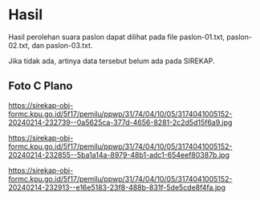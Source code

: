 # Hasil

Hasil perolehan suara paslon dapat dilihat pada file paslon-01.txt, paslon-02.txt, dan paslon-03.txt.

Jika tidak ada, artinya data tersebut belum ada pada SIREKAP.

## Foto C Plano

https://sirekap-obj-formc.kpu.go.id/5f17/pemilu/ppwp/31/74/04/10/05/3174041005152-20240214-232739--0a5625ca-377d-4656-8281-2c2d5d15f6a9.jpg

https://sirekap-obj-formc.kpu.go.id/5f17/pemilu/ppwp/31/74/04/10/05/3174041005152-20240214-232855--5ba1a14a-8979-48b1-adc1-654eef80387b.jpg

https://sirekap-obj-formc.kpu.go.id/5f17/pemilu/ppwp/31/74/04/10/05/3174041005152-20240214-232913--e16e5183-23f8-488b-831f-5de5cde8f4fa.jpg
